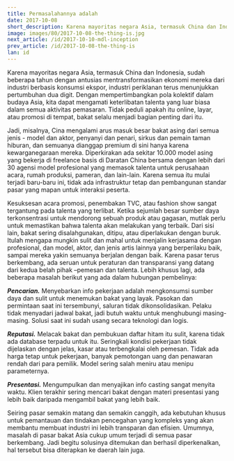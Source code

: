 ```yaml
---
title: Permasalahannya adalah
date: 2017-10-08
short_description: Karena mayoritas negara Asia, termasuk China dan Indonesia, sudah beberapa tahun dengan antusias
image: images/80/2017-10-08-the-thing-is.jpg
next_article: /id/2017-10-10-mdl-inception
prev_article: /id/2017-10-08-the-thing-is
lan: id
---
```


Karena mayoritas negara Asia, termasuk China dan Indonesia, sudah beberapa tahun dengan antusias mentransformasikan ekonomi mereka dari industri berbasis konsumsi ekspor, industri periklanan terus menunjukkan pertumbuhan dua digit. Dengan mempertimbangkan pola kolektif dalam budaya Asia, kita dapat mengamati keterlibatan talenta yang luar biasa dalam semua aktivitas pemasaran. Tidak peduli apakah itu online, layar, atau promosi di tempat, bakat selalu menjadi bagian penting dari itu.

Jadi, misalnya, Cina mengalami arus masuk besar bakat asing dari semua jenis - model dan aktor, penyanyi dan penari, sirkus dan pemain taman hiburan, dan semuanya dianggap premium di sini hanya karena kewarganegaraan mereka. Diperkirakan ada sekitar 10.000 model asing yang bekerja di freelance basis di Daratan China bersama dengan lebih dari 30 agensi model profesional yang memasok talenta untuk perusahaan acara, rumah produksi, pameran, dan lain-lain. Karena semua itu mulai terjadi baru-baru ini, tidak ada infrastruktur tetap dan pembangunan standar pasar yang mapan untuk interaksi peserta.

Kesuksesan acara promosi, penembakan TVC, atau fashion show sangat tergantung pada talenta yang terlibat. Ketika sejumlah besar sumber daya terkonsentrasi untuk mendorong sebuah produk atau gagasan, mutlak perlu untuk memastikan bahwa talenta akan melakukan yang terbaik. Dari sisi lain, bakat sering disalahgunakan, ditipu, atau diperlakukan dengan buruk. Itulah mengapa mungkin sulit dan mahal untuk menjalin kerjasama dengan profesional, dan model, aktor, dan jenis artis lainnya yang berperilaku baik, sampai mereka yakin semuanya berjalan dengan baik. 
Karena pasar terus berkembang, ada seruan untuk peraturan dan transparansi yang datang dari kedua belah pihak –pemesan dan talenta. Lebih khusus lagi, ada beberapa masalah berikut yang ada dalam hubungan pembelinya:

***Pencarian.*** Menyebarkan info pekerjaan adalah mengkonsumsi sumber daya dan sulit untuk menemukan bakat yang layak. Pasokan dan permintaan saat ini tersembunyi, saluran tidak dikonsolidasikan. Pelaku tidak menyadari jadwal bakat, jadi butuh waktu untuk menghubungi masing-masing. Solusi saat ini sudah usang secara teknologi dan logis.

***Reputasi.*** Melacak bakat dan pembukuan daftar hitam itu sulit, karena tidak ada database terpadu untuk itu. Seringkali kondisi pekerjaan tidak dijelaskan dengan jelas, kasar atau terbengkalai oleh pemesan. Tidak ada harga tetap untuk pekerjaan, banyak pemotongan uang dan penawaran rendah dari para pemilik. Model sering salah meniru atau menipu parameternya.

***Presentasi.*** Mengumpulkan dan menyajikan info casting sangat menyita waktu. Klien terakhir sering mencari bakat dengan materi presentasi yang lebih baik daripada mengambil bakat yang lebih baik.

Seiring pasar semakin matang dan semakin canggih, ada kebutuhan khusus untuk pemantauan dan tindakan pencegahan yang kompleks yang akan membantu membuat industri ini lebih transparan dan efisien. Umumnya, masalah di pasar bakat Asia cukup umum terjadi di semua pasar berkembang. Jadi begitu solusinya ditemukan dan berhasil diperkenalkan, hal tersebut bisa diterapkan ke daerah lain juga.
